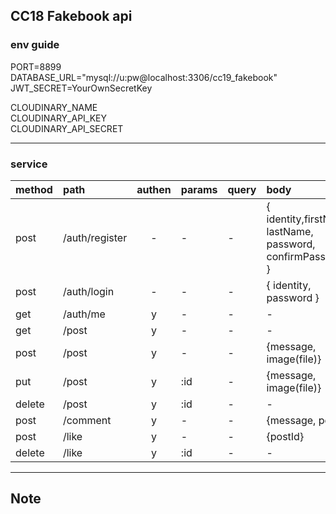 CC18 Fakebook api
---
### env guide
PORT=8899  
DATABASE_URL="mysql://u:pw@localhost:3306/cc19_fakebook"  
JWT_SECRET=YourOwnSecretKey  
  
CLOUDINARY_NAME  
CLOUDINARY_API_KEY  
CLOUDINARY_API_SECRET  

---
### service 

|method |path |authen | params | query | body |
|:----- |:--- |:----:  |:------ |:----- |:---- |
|post|/auth/register|-|-|-|{ identity,firstName, lastName, password, confirmPassword }
|post|/auth/login|-|-|-|{ identity, password }
|get|/auth/me|y|-|-|-|
|get|/post|y|-|-|-|
|post|/post|y|-|-|{message, image(file)}
|put|/post|y|:id|-|{message, image(file)}
|delete|/post|y|:id|-|-
|post|/comment|y|-|-|{message, postId} 
|post|/like|y|-|-|{postId}
|delete|/like|y|:id|-|-


---
## Note
## 